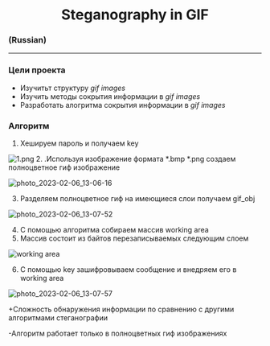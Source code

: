 # <h1 align="center"> Steganography in GIF
### (Russian)
___


### __Цели проекта__
+ Изучитьт структуру _gif images_
+ Изучить методы сокрытия информации в _gif images_
+ Разработать алогритма сокрытия информации в _gif images_







### __Алгоритм__
1. Хешируем пароль и получаем key

![1.png](..%2F1.png)
2. .Используя изображение формата *.bmp *.png создаем полноцветное гиф изображение

![photo_2023-02-06_13-06-16](https://user-images.githubusercontent.com/79607195/216943893-884141c3-45c7-4d9a-b0e2-e66466d5d230.jpg)

  
3. Разделяем полноцветное гиф на имеющиеся слои получаем gif_obj
  
  ![photo_2023-02-06_13-07-52](https://user-images.githubusercontent.com/79607195/216943934-55944e4d-6070-4085-97f3-602b3e7503a3.jpg)

  
  
4. С помощью алгоритма собираем массив working area 
5. Массив  состоит из байтов перезаписываемых следующим слоем

![working area](https://user-images.githubusercontent.com/79607195/217544861-c7717025-eab1-4033-ba13-b1ffc0b38789.png)


6. С помощью key зашифровываем сообщение и внедряем его в working area
  
  
  ![photo_2023-02-06_13-07-57](https://user-images.githubusercontent.com/79607195/216943948-de70624e-17e2-41c1-b8cb-2c8112b944f2.jpg)

+Сложность обнаружения информации по сравнению с другими алгоритмами стеганографии

-Алгоритм работает только в полноцветных гиф изображениях